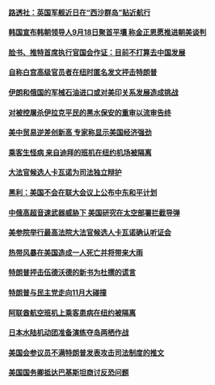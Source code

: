 #### [路透社：英国军舰近日在“西沙群岛”贴近航行](../pages/zg_yre_rvq/4559910.md) 

#### [韩国宣布韩朝领导人9月18日聚首平壤 称金正恩愿推进朝美谈判](../pages/zg_yre_rvq/4559888.md) 

#### [脸书、推特首席执行官国会作证：目前不打算去中国发展](../pages/zg_yre_rvq/4559869.md) 

#### [自称白宫高级官员者在纽时匿名发文抨击特朗普](../pages/zg_yre_rvq/4559838.md) 

#### [伊朗和俄国的军械石油进口或对美印关系发展造成挑战](../pages/zg_yre_rvq/4559421.md) 

#### [对被控屠杀伊拉克平民的黑水保安的重审以流审告终](../pages/zg_yre_rvq/4559377.md) 

#### [美中贸易逆差创新高 专家称显示美国经济强劲](../pages/zg_yre_rvq/4559370.md) 

#### [乘客生怪病 来自迪拜的班机在纽约机场被隔离](../pages/zg_yre_rvq/4559262.md) 

#### [大法官候选人卡瓦诺为司法独立辩护](../pages/zg_yre_rvq/4559238.md) 

#### [黑利：美国不会在联大会议上公布中东和平计划](../pages/zg_yre_rvq/4559223.md) 

#### [中俄高超音速武器威胁下 美国研究在太空部署拦截导弹](../pages/zg_yre_rvq/4559217.md) 

#### [美参院举行最高法院大法官候选人卡瓦诺确认听证会](../pages/zg_yre_rvq/4559158.md) 

#### [热带风暴在美国造成一人死亡并将带来大雨](../pages/zg_yre_rvq/4559148.md) 

#### [特朗普抨击伍德沃德的新书为杜撰的谎言](../pages/zg_yre_rvq/4559131.md) 

#### [特朗普与民主党走向11月大碰撞](../pages/zg_yre_rvq/4559010.md) 

#### [阿联酋航空班机上乘客患病在纽约被隔离](../pages/zg_yre_rvq/4558871.md) 

#### [日本水陆机动团准备演练夺岛两栖作战](../pages/zg_yre_rvq/4558784.md) 

#### [美国会参议员不满特朗普发表攻击司法制度的推文](../pages/zg_yre_rvq/4558648.md) 

#### [美国国务卿抵达巴基斯坦商讨反恐问题](../pages/zg_yre_rvq/4558633.md) 

